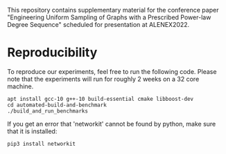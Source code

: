 This repository contains supplementary material for the conference paper
"Engineering Uniform Sampling of Graphs with a Prescribed Power-law Degree Sequence"
scheduled for presentation at ALENEX2022.

# Reproducibility
To reproduce our experiments, feel free to run the following code. Please note that the experiments
will run for roughly 2 weeks on a 32 core machine.

```
apt install gcc-10 g++-10 build-essential cmake libboost-dev
cd automated-build-and-benchmark
./build_and_run_benchmarks
```

If you get an error that 'networkit' cannot be found by python, make sure that it is installed:

```
pip3 install networkit
```